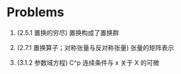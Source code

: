 # Problems

1. (2.5.1 置换的穷尽) 置换构成了置换群

2. (2.7.1 置换算子；对称张量与反对称张量) 张量的矩阵表示

3. (3.1.2 参数域方程) C^p 连续条件与 x 关于 X 的可微
